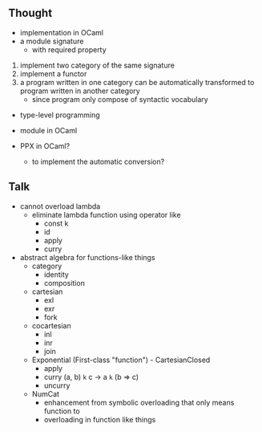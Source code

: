 ## Thought

* implementation in OCaml
* a module signature
  * with required property

1. implement two category of the same signature
2. implement a functor
3. a program written in one category can be automatically transformed to program written in another category
   * since program only compose of syntactic vocabulary

* type-level programming

* module in OCaml
* PPX in OCaml?
  * to implement the automatic conversion?

## Talk
* cannot overload lambda
  * eliminate lambda function using operator like
    * const k
    * id
    * apply
    * curry
* abstract algebra for functions-like things
  * category
    * identity
    * composition
  * cartesian
    * exl
    * exr
    * fork
  * cocartesian
    * inl
    * inr
    * join
  * Exponential (First-class "function") - CartesianClosed
    * apply
    * curry (a, b) `k` c -> a `k` (b => c)
    * uncurry
  * NumCat
    * enhancement from symbolic overloading that only means function to
    * overloading in function like things
